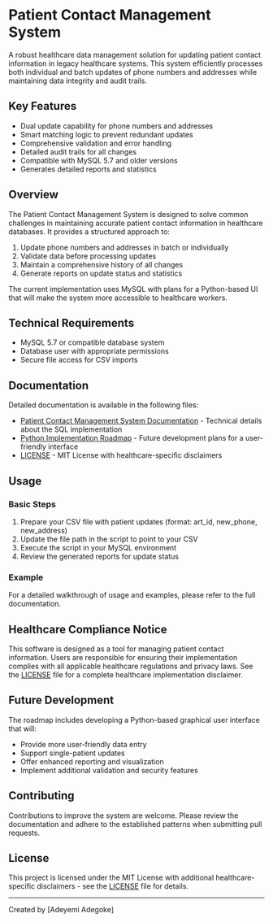 # Patient Contact Management System

A robust healthcare data management solution for updating patient contact information in legacy healthcare systems. This system efficiently processes both individual and batch updates of phone numbers and addresses while maintaining data integrity and audit trails.

## Key Features

- Dual update capability for phone numbers and addresses
- Smart matching logic to prevent redundant updates
- Comprehensive validation and error handling
- Detailed audit trails for all changes
- Compatible with MySQL 5.7 and older versions
- Generates detailed reports and statistics

## Overview

The Patient Contact Management System is designed to solve common challenges in maintaining accurate patient contact information in healthcare databases. It provides a structured approach to:

1. Update phone numbers and addresses in batch or individually
2. Validate data before processing updates
3. Maintain a comprehensive history of all changes
4. Generate reports on update status and statistics

The current implementation uses MySQL with plans for a Python-based UI that will make the system more accessible to healthcare workers.

## Technical Requirements

- MySQL 5.7 or compatible database system
- Database user with appropriate permissions
- Secure file access for CSV imports

## Documentation

Detailed documentation is available in the following files:

- [Patient Contact Management System Documentation](Patient_Contact_Management_System_Documentation.md) - Technical details about the SQL implementation
- [Python Implementation Roadmap](Python_Implementation_Roadmap.md) - Future development plans for a user-friendly interface
- [LICENSE](license.md) - MIT License with healthcare-specific disclaimers

## Usage

### Basic Steps

1. Prepare your CSV file with patient updates (format: art_id, new_phone, new_address)
2. Update the file path in the script to point to your CSV
3. Execute the script in your MySQL environment
4. Review the generated reports for update status

### Example

For a detailed walkthrough of usage and examples, please refer to the full documentation.

## Healthcare Compliance Notice

This software is designed as a tool for managing patient contact information. Users are responsible for ensuring their implementation complies with all applicable healthcare regulations and privacy laws. See the [LICENSE](LICENSE) file for a complete healthcare implementation disclaimer.

## Future Development

The roadmap includes developing a Python-based graphical user interface that will:

- Provide more user-friendly data entry
- Support single-patient updates
- Offer enhanced reporting and visualization
- Implement additional validation and security features

## Contributing

Contributions to improve the system are welcome. Please review the documentation and adhere to the established patterns when submitting pull requests.

## License

This project is licensed under the MIT License with additional healthcare-specific disclaimers - see the [LICENSE](LICENSE) file for details.

---

Created by [Adeyemi Adegoke]
